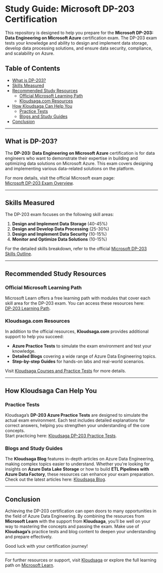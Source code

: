 # Study Guide: Microsoft DP-203 Certification

This repository is designed to help you prepare for the **Microsoft DP-203: Data Engineering on Microsoft Azure** certification exam. The DP-203 exam tests your knowledge and ability to design and implement data storage, develop data processing solutions, and ensure data security, compliance, and scalability on Azure.

## Table of Contents

- [What is DP-203?](#what-is-dp-203)
- [Skills Measured](#skills-measured)
- [Recommended Study Resources](#recommended-study-resources)
  - [Official Microsoft Learning Path](#official-microsoft-learning-path)
  - [Kloudsaga.com Resources](#kloudsagacom-resources)
- [How Kloudsaga Can Help You](#how-kloudsaga-can-help-you)
  - [Practice Tests](#practice-tests)
  - [Blogs and Study Guides](#blogs-and-study-guides)
- [Conclusion](#conclusion)

---

## What is DP-203?

The **DP-203: Data Engineering on Microsoft Azure** certification is for data engineers who want to demonstrate their expertise in building and optimizing data solutions on Microsoft Azure. This exam covers designing and implementing various data-related solutions on the platform.

For more details, visit the official Microsoft exam page:  
[Microsoft DP-203 Exam Overview](https://learn.microsoft.com/en-us/certifications/exams/dp-203/).

---

## Skills Measured

The DP-203 exam focuses on the following skill areas:

1. **Design and Implement Data Storage** (40-45%)
2. **Design and Develop Data Processing** (25-30%)
3. **Design and Implement Data Security** (10-15%)
4. **Monitor and Optimize Data Solutions** (10-15%)

For the detailed skills breakdown, refer to the official [Microsoft DP-203 Skills Outline](https://learn.microsoft.com/en-us/certifications/exams/dp-203#skills-measured).

---

## Recommended Study Resources

### Official Microsoft Learning Path

Microsoft Learn offers a free learning path with modules that cover each skill area for the DP-203 exam. You can access these resources here:  
[DP-203 Learning Path](https://learn.microsoft.com/en-us/training/courses/dp-203t00).

### Kloudsaga.com Resources

In addition to the official resources, **Kloudsaga.com** provides additional support to help you succeed:

- **Azure Practice Tests** to simulate the exam environment and test your knowledge.
- **Detailed Blogs** covering a wide range of Azure Data Engineering topics.
- **Step-by-step Guides** for hands-on labs and real-world scenarios.

Visit [Kloudsaga Courses and Practice Tests](https://courses.kloudsaga.com/) for more details.

---

## How Kloudsaga Can Help You

### Practice Tests

Kloudsaga’s **DP-203 Azure Practice Tests** are designed to simulate the actual exam environment. Each test includes detailed explanations for correct answers, helping you strengthen your understanding of the core concepts.  
Start practicing here: [Kloudsaga DP-203 Practice Tests](https://courses.kloudsaga.com/p/practice-tests-azure-dp-203-data-engineering-on-azure).

### Blogs and Study Guides

The **Kloudsaga Blog** features in-depth articles on Azure Data Engineering, making complex topics easier to understand. Whether you're looking for insights on **Azure Data Lake Storage** or how to build **ETL Pipelines with Azure Data Factory**, these resources can enhance your exam preparation.  
Check out the latest articles here: [Kloudsaga Blog](https://kloudsaga.com/important-data-engineering-concepts-microsoft-azure/).

---

## Conclusion

Achieving the DP-203 certification can open doors to many opportunities in the field of Azure Data Engineering. By combining the resources from **Microsoft Learn** with the support from **Kloudsaga**, you’ll be well on your way to mastering the concepts and passing the exam. Make use of **Kloudsaga’s** practice tests and blog content to deepen your understanding and prepare effectively.

Good luck with your certification journey!

---

For further resources or support, visit [Kloudsaga](https://kloudsaga.com) or explore the full learning path on [Microsoft Learn](https://learn.microsoft.com/en-us/training/paths/azure-data-engineer/).
